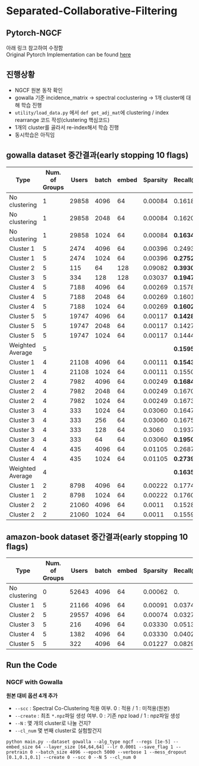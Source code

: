 # Separated-Collaborative-Filtering

## Pytorch-NGCF
아래 링크 참고하여 수정함    
Original Pytorch  Implementation can be found [here](https://github.com/liu-jc/PyTorch_NGCF)

## 진행상황
- NGCF 원본 동작 확인
- gowalla 기준 incidence_matrix -> spectral coclustering -> 1개 cluster에 대해 학습 진행
- ```utility/load_data.py``` 에서 ```def get_adj_mat```에 clustering / index rearrange 코드 작성(clustering 핵심코드)
- 1개의 cluster를 골라서 re-index해서 학습 진행
- 동시학습은 아직임
## gowalla dataset 중간결과(early stopping 10 flags)

|Type|Num. of Groups|Users|batch|embed|Sparsity|Recall@20|Precision@20|Hit@20|NDCG@20|best epoch|
|------|---|---|---|---|---|---|---|---|---|---|
|No clustering|1|29858|4096|64|0.00084|0.16183|0.04969|0.55201|**0.23384**|960|
|No clustering|1|29858|2048|64|0.00084|0.16204|0.04988|0.55174|0.23243|630|
|No clustering|1|29858|1024|64|0.00084|**0.16343**|**0.05012**|**0.55268**|0.22892|630
|Cluster 1|5|2474|4096|64|0.00396|0.24938|0.05610|0.62207|0.26898|1040|
|Cluster 1|5|2474|1024|64|0.00396|**0.27525**|**0.06180**|**0.66087**|**0.28455**|1020|
|Cluster 2|5|115|64|128|0.09082|**0.39303**|**0.06913**|**0.76522**|**0.23240**|160|
|Cluster 3|5|334|128|128|0.03037|**0.19472**|**0.05449**|**0.59581**|**0.19294**|440|
|Cluster 4|5|7188|4096|64|0.00269|0.15787|0.04553|0.53534|0.22357|810|
|Cluster 4|5|7188|2048|64|0.00269|0.16012|0.04612|0.54048|**0.22587**|680|
|Cluster 4|5|7188|1024|64|0.00269|**0.16022**|**0.04645**|**0.54243**|0.22505|520|
|Cluster 5|5|19747|4096|64|0.00117|**0.14286**|**0.04794**|**0.52975**|**0.22321**|850|
|Cluster 5|5|19747|2048|64|0.00117|0.14276|0.04803|0.52955|0.22241|710|
|Cluster 5|5|19747|1024|64|0.00117|0.14441|0.04873|0.52919|0.22192|590|
|Weighted Average|5|||||**0.15955**|**0.04888**|**0.54531**|**0.22863**||
|Cluster 1|4|21108|4096|64|0.00111|**0.15438**|**0.04938**|**0.54212**|**0.22780**|1090|
|Cluster 1|4|21108|1024|64|0.00111|0.15500|0.04980|0.51460|0.22676|600|
|Cluster 2|4|7982|4096|64|0.00249|**0.16841**|**0.04726**|**0.55162**|**0.23455**|1120|
|Cluster 2|4|7982|2048|64|0.00249|0.16702|0.04674|0.54924|0.23225|730|
|Cluster 2|4|7982|1024|64|0.00249|0.16736|0.04686|0.54823|0.23140|470|
|Cluster 3|4|333|1024|64|0.03060|0.16473|0.04775|0.52252|0.17523|980|
|Cluster 3|4|333|256|64|0.03060|0.16751|0.04715|0.54655|0.17109|360|
|Cluster 3|4|333|128|64|0.3060|0.19373|0.05450|0.60661|0.18762|620|
|Cluster 3|4|333|64|64|0.03060|**0.19500**|**0.05450**|**0.58595**|**0.19663**|410|
|Cluster 4|4|435|4096|64|0.01105|0.26875|0.05908|0.60460|0.22908|110|
|Cluster 4|4|435|1024|64|0.01105|**0.27393**|**0.06057**|**0.61839**|**0.24147**|310|
|Weighted Average|4|||||**0.16352**|**0.04903**|**0.54626**|**0.22946**
|Cluster 1|2|8798|4096|64|0.00222|0.17747|0.04841|0.56195|0.23722|1270|
|Cluster 1|2|8798|1024|64|0.00222|0.17600|0.04843|0.55535|0.23317|660|
|Cluster 2|2|21060|4096|64|0.0011|0.15280|0.04950|0.53889|0.22619|1320|
|Cluster 2|2|21060|1024|64|0.0011|0.15598|0.05022|0.54406|0.22843|520|

## amazon-book dataset 중간결과(early stopping 10 flags)
|Type|Num. of Groups|Users|batch|embed|Sparsity|Recall@20|Precision@20|Hit@20|NDCG@20|best epoch|
|------|---|---|---|---|---|---|---|---|---|---|
|No clustering|0|52643|4096|64|0.00062|0.|0.|0.|0.||
|Cluster 1|5|21166|4096|64|0.00091|0.03740|0.01520|0.22028|0.06653|390|
|Cluster 2|5|29557|4096|64|0.00074|0.03273|0.01375|0.20334|0.06195|290|
|Cluster 3|5|216|4096|64|0.03330|0.05135|0.02442|0.25581|0.07507|50|
|Cluster 4|5|1382|4096|64|0.03330|0.04026|0.0161|0.24819|0.06721|420|
|Cluster 5|5|322|4096|64|0.01227|0.08291|0.03199|0.35714|0.10440|190|

## Run the Code
### NGCF with Gowalla

**원본 대비 옵션 4개 추가** 
- ```--scc``` : Spectral Co-Clustering 적용 여부. 0 : 적용 / 1 : 미적용(원본)
- ```--create``` : 최초 ```*.npz```파일 생성 여부. 0 : 기존 npz load / 1 : npz파일 생성    
- ```--N``` : 몇 개의 cluster로 나눌 건지?
- ```--cl_num``` 몇 번째 cluster로 실험할건지

```
python main.py --dataset gowalla --alg_type ngcf --regs [1e-5] --embed_size 64 --layer_size [64,64,64] --lr 0.0001 --save_flag 1 --pretrain 0 --batch_size 4096 --epoch 5000 --verbose 1 --mess_dropout [0.1,0.1,0.1] --create 0 --scc 0 --N 5 --cl_num 0

```
